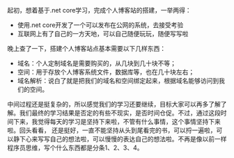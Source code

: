 起初，想着基于.net core学习，完成个人博客站的搭建，一举两得：

* 使用.net core开发了一个可以发布在公网的系统，去接受考验
* 互联网上有了自己的一方天地，可以自己随便玩玩，随便写写啦

晚上查了一下，搭建个人博客站点基本需要以下几样东西：

* 域名：个人定制域名是需要购买的，从几块到几十块不等；
* 空间：用于存放个人博客系统文件，数据库等，也在几十块左右；
* 域名解析：说白了就是把我们的域名和空间绑定起来，根据域名能够访问到我们的空间。

中间过程还是挺复杂的，所以感觉我们的学习还要继续，目标大家可以再多了解了解。我们最终的学习结果是否定的有些不现实，是否时间仓促。不过，通过这段时间下来，我觉得每天的学习是坚持下来啦，不管有什么事情，这个事情坚持下来啦。回头看看， 还是挺好，一直不能坚持从头到尾看完的书，可以捋一遍啦，可以静下心来写写自己的想法啦，可以慢慢的表达自己的想法啦。不再是像以前一样程序员思维，写个什么东西都是分条1、2、3、4。


